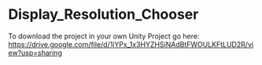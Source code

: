 # Display_Resolution_Chooser

To download the project in your own Unity Project go here:
https://drive.google.com/file/d/1jYPx_1x3HYZHSiNAdBtFWOULKFtLUD2R/view?usp=sharing